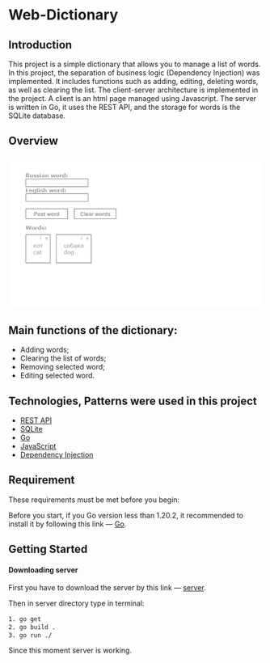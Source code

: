 # Web-Dictionary

## Introduction
This project is a simple dictionary that allows you to manage a list of words. In this project, the separation of business logic (Dependency Injection) was implemented. It includes functions such as adding, editing, deleting words, as well as clearing the list. 
The client-server architecture is implemented in the project. A client is an html page managed using Javascript. The server is written in Go, it uses the REST API, and the storage for words is the SQLite database.

## Overview
<img src="assets/interface.png">

## Main functions of the dictionary:
* Adding words;
* Clearing the list of words;
* Removing selected word;
* Editing selected word.

## Technologies, Patterns were used in this project
* [REST API](https://go.dev/doc/tutorial/web-service-gin)
* [SQLite](https://pkg.go.dev/github.com/mattn/go-sqlite3)
* [Go](https://go.dev/)
* [JavaScript](https://javascript.info/)
* [Dependency Injection](https://medium.com/avenue-tech/dependency-injection-in-go-35293ef7b6)
  
## Requirement
These requirements must be met before you begin:

Before you start, if you Go version less than 1.20.2, it recommended to install it by following this link — [Go](https://go.dev/dl/).

## Getting Started
#### Downloading server
First you have to download the server by this link — [server](https://github.com/sqworec/rest-server).

Then in server directory type in terminal: 
```
1. go get
2. go build .
3. go run ./
```
Since this moment server is working.
